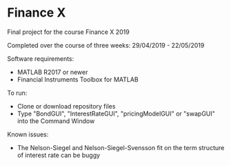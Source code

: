 # Finance X
Final project for the course Finance X 2019

Completed over the course of three weeks: 29/04/2019 - 22/05/2019

Software requirements: 
- MATLAB R2017 or newer
- Financial Instruments Toolbox for MATLAB

To run:
- Clone or download repository files
- Type "BondGUI", "InterestRateGUI", "pricingModelGUI" or "swapGUI" into the Command Window 

Known issues:
- The Nelson-Siegel and Nelson-Siegel-Svensson fit on the term structure of interest rate can be buggy

